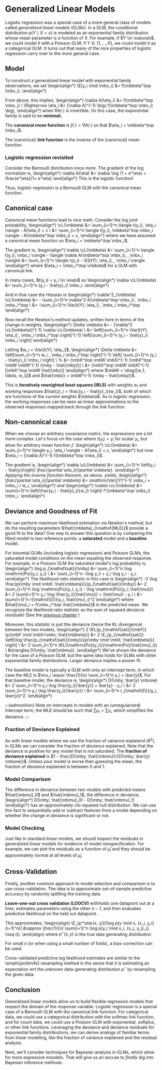 # Generalized Linear Models
    
Logistic regression was a special case of a more general class of models called _generalized linear models_ (GLMs). In a GLM, the conditional distribution $p(Y \mid X=x)$ is modeled as an exponential family distribution whose mean parameter is a function of $X$. For example, if $Y \in \naturals$, we could model it with a Poisson GLM; if $Y \in \{1,\ldots,K\}$, we could model it as a categorical GLM. It turns out that many of the nice properties of logistic regression carry over to the more general case.

## Model
To construct a generalized linear model with exponential family observations, we set 
\begin{align*}
    \E[y_i \mid \mbx_i] &= f(\mbbeta^\top \mbx_i).
\end{align*}
    
From above, this implies,
\begin{align*}
    \nabla A(\eta_i) &= f(\mbbeta^\top \mbx_i) \\
    \Rightarrow \eta_i &= [\nabla A]^{-1} \big( f(\mbbeta^\top \mbx_i) \big),
\end{align*}
when $\nabla A(\cdot)$ is invertible. (In this case, the exponential family is said to be **minimal**).
    
The **canonical mean function** is $f(\cdot) = \nabla A(\cdot)$ so that $\eta_i = \mbbeta^\top \mbx_i$.
    
The (canonical) **link function** is the inverse of the (canonical) mean function.

    
### Logistic regression revisited
Consider the Bernoulli distribution once more. The gradient of the log normalizer is,
\begin{align*}
    \nabla A(\eta) &= \nabla \log (1 + e^\eta) 
    = \frac{e^\eta}{1+ e^\eta}
\end{align*}
This is the logistic function!

Thus, logistic regression is a Bernoulli GLM with the canonical mean function.


## Canonical case

Canonical mean functions lead to nice math. Consider the log joint probability,
\begin{align*}
    \cL(\mbbeta) 
    &= \sum_{i=1}^n \langle t(y_i), \eta_i \rangle - A(\eta_i)  + c \\
    &= \sum_{i=1}^n \langle t(y_i), \mbbeta^\top \mbx_i \rangle - A(\mbbeta^\top \mbx_i) + c,
\end{align*}
where we have assumed a canonical mean function so $\eta_i = \mbbeta^\top \mbx_i$.

The gradient is,
\begin{align*}
    \nabla \cL(\mbbeta) 
    &= \sum_{i=1}^n \langle t(y_i), \mbx_i \rangle - \langle \nabla A(\mbbeta^\top \mbx_i), \, \mbx_i \rangle\\
    &= \sum_{i=1}^n \langle t(y_i) - \E[t(Y); \eta_i], \, \mbx_i \rangle
\end{align*}
where $\eta_i = \mbx_i^\top \mbbeta$ for a GLM with canonical link.

In many cases, $t(y_i) = y_i \in \reals$ so
\begin{align*}
    \nabla \cL(\mbbeta) 
    &= \sum_{i=1}^n (y_i - \hat{y}_i) \mbx_i.
\end{align*}

And in that case the Hessian is
\begin{align*}
    \nabla^2_{\mbbeta} \cL(\mbbeta) 
    &= - \sum_{i=1}^n \nabla^2 A(\mbbeta^\top \mbx_i) \, \mbx_i \mbx_i^\top \\
    &= -\sum_{i=1}^n \Var[t(Y); \eta_i] \, \mbx_i \mbx_i^\top
\end{align*}

Now recall the Newton's method updates, written here in terms of the change in weights,
\begin{align*}
    \Delta \mbbeta &= - [\nabla^2 \cL(\mbbeta)]^{-1} \nabla \cL(\mbbeta) \\
    &= \left[\sum_{i=1}^n \Var[t(Y); \eta_i] \, \mbx_i \mbx_i^\top \right]^{-1} \left[\sum_{i=1}^n (y_i - \hat{y}_i) \mbx_i \right]
\end{align*}

Letting $w_i = \Var[t(Y); \eta_i]$,
\begin{align*}
    \Delta \mbbeta &=
    \left[\sum_{i=1}^n w_i \, \mbx_i \mbx_i^\top \right]^{-1} \left[ \sum_{i=1}^n (y_i - \hat{y}_i) \mbx_i \right] \\
    % &= (\mbX^\top \mbW \mbX)^{-1} [\mbX^\top \mbW \mbW^{-1} (\mby - \hat{\mby})] \\
    &= (\mbX^\top \mbW \mbX)^{-1} [\mbX^\top \mbW \hat{\mbz}]
\end{align*}
where $\mbW = \diag([w_1, \ldots, w_i])$ and $\hat{\mbz} = \mbW^{-1} (\mby - \hat{\mby})$. 

This is **iteratively reweighted least squares (IRLS)** with weights $w_i$ and working responses $\hat{z}_i = \frac{y_i - \hat{y}_i}{w_i}$, both of which are functions of the current weights $\mbbeta$. As in logistic regression, the working responses can be seen as linear approximations to the observed responses mapped back through the link function.

## Non-canonical case

When we choose an arbitrary covariance matrix, the expressions are a bit more complex. Let's focus on the case where $t(y_i) = y_i$ for scalar $y_i$, but allow for arbitrary mean function $f$. 
\begin{align*}
    \cL(\mbbeta) 
    &= \sum_{i=1}^n \langle y_i, \eta_i \rangle - A(\eta_i)  + c,
\end{align*}
but now $\eta_i = [\nabla A]^{-1} f(\mbbeta^\top \mbx_i)$. 

The gradient is,
\begin{align*}
    \nabla \cL(\mbbeta) 
    &= \sum_{i=1}^n \left(y_i - \hat{y}_i\right) \frac{\partial \eta_i}{\partial \mbbeta}.
\end{align*}
Applying the inverse function theorem, as above, yields,
\begin{align*}
\frac{\partial \eta_i}{\partial \mbbeta} 
&= \mathrm{Var}[Y]^{-1} \mbx_i = \mbx_i / w_i,
\end{align*}
and
\begin{align*}
    \nabla \cL(\mbbeta) 
    &= \sum_{i=1}^n \left(\frac{y_i - \hat{y}_i}{w_i} \right) f'(\mbbeta^\top \mbx_i) \mbx_i.
\end{align*}

## Deviance and Goodness of Fit

We can perform maximum likelihood estimation via Newton's method, but do the resulting parameters $\hat{\mbbeta}_{\mathsf{MLE}}$ provide a good fit to the data? One way to answer this question is by comparing the fitted model to two reference points: a **saturated** model and a **baseline** model.

For binomial GLMs (including logistic regression) and Poisson GLMs, the saturated model conditions on the mean equaling the observed response. For example, in a Poisson GLM the saturated model's log probability is,
\begin{align*}
\log p_{\mathsf{sat}}(\mby) 
&= \sum_{i=1}^n \log \mathrm{Po}(y_i; y_i) \\
&= \sum_{i=1}^n -\log y_i! + y_i \log y_i - y_i.
\end{align*}
The likelihood ratio statistic in this case is 
\begin{align*}
-2 \log \frac{p(\mby \mid \mbX; \hat{\mbbeta})}{p_{\mathsf{sat}}(\mby)} 
&= 2 \sum_{i=1}^n \log \mathrm{Po}(y_i; y_i) - \log \mathrm{Po}(y_i; \hat{\mu}_i)\\
&= 2 \sum_{i=1}^n y_i \log \frac{y_i}{\hat{\mu}_i} + \hat{\mu}_i - y_i \\
&= \sum_{i=1}^n r_{\mathsf{D}}(y_i, \hat{\mu}_i)^2
\end{align*}
where $\hat{\mu}_i = f(\mbx_i^\top \hat{\mbbeta})$ is the predicted mean. 
We recognize the likelihood ratio statistic as the sum of squared deviance residuals! (See the [previous chapter](expfam:deviance_residuals) ) 

Moreover, this statistic is just the deviance (twice the KL divergence) between the two models,
\begin{align*}
2 \KL{p_{\mathsf{sat}}(\mbY)}{p(\mbY \mid \mbX=\mbx; \hat{\mbbeta})}
&= 2 \E_{p_{\mathsf{sat}}} \left[\log \frac{p_{\mathsf{sat}}(\mby)}{p(\mby \mid \mbX; \hat{\mbbeta})} \right] \\
&= 2 \sum_{i=1}^n \KL{\mathrm{Po}(y_i)}{\mathrm{Po}(\hat{\mu}_i)} \\
&\triangleq D(\mby, \hat{\mbmu}).
\end{align*}
We've shown the deviance for the case of a Poisson GLM, but the same idea holds for GLMs with other exponential family distributions. Larger deviance implies a poorer fit. 

The baseline model is typically a GLM with only an intercept term, in which case the MLE is $\mu_i \equiv \frac{1}{n} \sum_{i=1}^n y_i = \bar{y}$. For that baseline model, the deviance is,
\begin{align*}
D(\mby, \bar{y} \mbone)
&= 2 \sum_{i=1}^n y_i \log \frac{y_i}{\bar{y}} + \bar{y} - y_i \\
&= 2 \sum_{i=1}^n y_i \log \frac{y_i}{\bar{y}} 
\\
&= \sum_{i=1}^n r_{\mathsf{D}}(y_i, \bar{y})^2.
\end{align*}

:::{admonition} Note on intercepts
In models with an (unregularized) intercept term, the MLE should be such that $\sum \mu_i = \sum y_i$, which simplifies the deviance.
:::

### Fraction of Deviance Explained
As with linear models where we use the fraction of variance explaiend ($R^2$), in GLMs we can consider the fraction of _deviance_ explained. Note that the deviance is positive for any model that is not saturated. The **fraction of deviance explained** is $1 - \frac{D(\mby; \hat{\mbmu})}{D(\mby; \bar{y} \mbone)}$. Unless your model is worse than guessing the mean, the fraction of deviance explained is between 0 and 1. 

### Model Comparison 
The difference in deviance between two models with predicted means $\hat{\mbmu}_0$ and $\hat{\mbmu}_1$, the difference in deviance,
\begin{align*}
D(\mby; \hat{\mbmu}_0) - D(\mby; \hat{\mbmu}_1)
\end{align*}
has an approximately chi-squared null distribution. We can use this fact to sequentially add or subtract features from a model depending on whether the change in deviance is significant or not. 

### Model Checking
Just like in standard linear models, we should inspect the residuals in generalized linear models for evidence of model misspecification. For example, we can plot the residuals as a function of $\hat{\mu}_i$ and they should be approximately normal at all levels of $\hat{\mu}_i$.

## Cross-Validation

Finally, another common approach to model selection and comparison is to use cross-validation. The idea is to approximate out-of-sample predictive accuracy by randomly splitting the training data. 

**Leave-one-out cross validation (LOOCV)** withholds one datapoint out at a time, estimates parameters using the other $n-1$, and then evaluates predictive likelihood on the held out datapoint.

This approximates,
\begin{align}
    \E_{p^\star(x, y)}[\log p(y \mid x, \{x_i, y_i\}_{i=1}^n)] &\approx
    \frac{1}{n} \sum_{i=1}^n \log p(y_i \mid x_i, \{x_j, y_j\}_{j \neq i}).
\end{align}
where $p^\star(x, y)$ is the true data generating distribution

For small $n$ (or when using a small number of folds), a bias-correction can be used. 
<!-- (See pg. 175-176 of the book.) -->

Cross-validated predictive log likelihood estimates are similar to the \emph{jackknife} resampling method in the sense that it is estimating an expectation wrt the unknown data-generating distribution $p^\star$ by resampling the given data. 

## Conclusion

Generalized linear models allow us to build flexible regression models that respect the domain of the response variable. Logistic regression is a special case of a Bernoulli GLM with the canonical link function. For categorical data, we could use a categorical distribution with the softmax link function, and for count data, we could use a Poisson GLM with exponential, softplus, or other link functions. Leveraging the deviance and deviance residuals for exponential family distribiutions, we can derive analogs of familiar terms from linear modeling, like the fraction of variance explained and the residual analysis. 

Next, we'll consider techniques for Bayesian analysis in GLMs, which allow for more expressive moodels. That will give us an excuse to _finally_ dig into Bayesian inference methods.